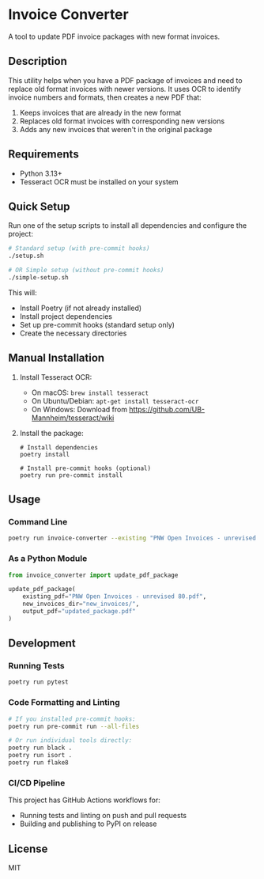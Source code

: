 # Invoice Converter

A tool to update PDF invoice packages with new format invoices.

## Description

This utility helps when you have a PDF package of invoices and need to replace old format invoices with newer versions. It uses OCR to identify invoice numbers and formats, then creates a new PDF that:

1. Keeps invoices that are already in the new format
2. Replaces old format invoices with corresponding new versions
3. Adds any new invoices that weren't in the original package

## Requirements

- Python 3.13+
- Tesseract OCR must be installed on your system

## Quick Setup

Run one of the setup scripts to install all dependencies and configure the project:

```bash
# Standard setup (with pre-commit hooks)
./setup.sh

# OR Simple setup (without pre-commit hooks)
./simple-setup.sh
```

This will:
- Install Poetry (if not already installed)
- Install project dependencies
- Set up pre-commit hooks (standard setup only)
- Create the necessary directories

## Manual Installation

1. Install Tesseract OCR:
   - On macOS: `brew install tesseract`
   - On Ubuntu/Debian: `apt-get install tesseract-ocr`
   - On Windows: Download from https://github.com/UB-Mannheim/tesseract/wiki

2. Install the package:
   ```
   # Install dependencies
   poetry install

   # Install pre-commit hooks (optional)
   poetry run pre-commit install
   ```

## Usage

### Command Line

```bash
poetry run invoice-converter --existing "PNW Open Invoices - unrevised 80.pdf" --new-dir "new_invoices/" --output "updated_package.pdf"
```

### As a Python Module

```python
from invoice_converter import update_pdf_package

update_pdf_package(
    existing_pdf="PNW Open Invoices - unrevised 80.pdf",
    new_invoices_dir="new_invoices/",
    output_pdf="updated_package.pdf"
)
```

## Development

### Running Tests

```bash
poetry run pytest
```

### Code Formatting and Linting

```bash
# If you installed pre-commit hooks:
poetry run pre-commit run --all-files

# Or run individual tools directly:
poetry run black .
poetry run isort .
poetry run flake8
```

### CI/CD Pipeline

This project has GitHub Actions workflows for:
- Running tests and linting on push and pull requests
- Building and publishing to PyPI on release

## License

MIT
